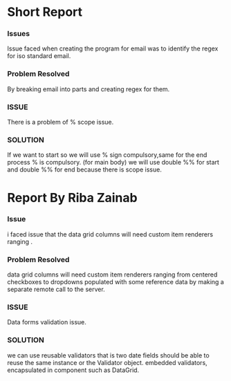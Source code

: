 
# Short Report #
### Issues ###
Issue faced when creating the program for email was to identify the regex for iso standard email.

### Problem Resolved ###
By breaking email into parts and creating regex for them.

### ISSUE ###
There is a problem of % scope issue.

### SOLUTION ###
If we want to start so we will use % sign compulsory,same for the end process % is compulsory.
(for main body)
we will use double %% for start and  double %% for end because there is scope issue. 



# Report By Riba Zainab #
### Issue ###
i faced issue that the data grid columns will need custom item renderers ranging .

### Problem Resolved ###
data grid columns will need custom item renderers ranging from centered checkboxes to dropdowns populated with some reference data by making a separate remote call to the server.

### ISSUE ###
Data forms validation issue.

### SOLUTION ###
we can use reusable validators that is two date fields should be able to reuse the same instance or the Validator object.
embedded validators, encapsulated in component such as DataGrid.
